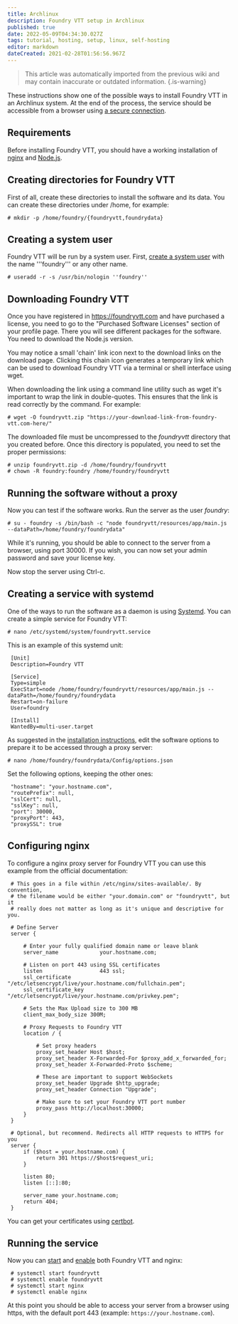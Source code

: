 ```yaml
---
title: Archlinux
description: Foundry VTT setup in Archlinux
published: true
date: 2022-05-09T04:34:30.027Z
tags: tutorial, hosting, setup, linux, self-hosting
editor: markdown
dateCreated: 2021-02-28T01:56:56.967Z
---
```


>This article was automatically imported from the previous wiki and may contain inaccurate or outdated information.
{.is-warning}

These instructions show one of the possible ways to install Foundry VTT in an Archlinux system. At the end of the process, the service should be accessible from a browser using [a secure connection](https://wiki.archlinux.org/index.php/SSL).

## Requirements

Before installing Foundry VTT, you should have a working installation of [nginx](https://wiki.archlinux.org/index.php/Nginx) and [Node.js](https://wiki.archlinux.org/index.php/Node.js).

## Creating directories for Foundry VTT

First of all, create these directories to install the software and its data. You can create these directories under /home, for example:

```
# mkdir -p /home/foundry/{foundryvtt,foundrydata}
```

## Creating a system user

Foundry VTT will be run by a system user. First, [create a system user](https://wiki.archlinux.org/index.php/Users_and_groups#Example_adding_a_system_user) with the name '''foundry''' or any other name.

```
# useradd -r -s /usr/bin/nologin ''foundry''
```

## Downloading Foundry VTT

Once you have registered in https://foundryvtt.com and have purchased a license, you need to go to the "Purchased Software Licenses" section of your profile page. There you will see different packages for the software. You need to download the Node.js version.

You may notice a small 'chain' link icon next to the download links on the download page. Clicking this chain icon generates a temporary link which can be used to download Foundry VTT via a terminal or shell interface using wget.

When downloading the link using a command line utility such as wget it's important to wrap the link in double-quotes. This ensures that the link is read correctly by the command. For example:

```
# wget -O foundryvtt.zip "https://your-download-link-from-foundry-vtt.com-here/"
```

The downloaded file must be uncompressed to the *foundryvtt* directory that you created before. Once this directory is populated, you need to set the proper permissions:

```
# unzip foundryvtt.zip -d /home/foundry/foundryvtt
# chown -R foundry:foundry /home/foundry/foundryvtt
```

## Running the software without a proxy

Now you can test if the software works. Run the server as the user *foundry*:

```
# su - foundry -s /bin/bash -c "node foundryvtt/resources/app/main.js --dataPath=/home/foundry/foundrydata"
```

While it's running, you should be able to connect to the server from a browser, using port 30000. If you wish, you can now set your admin password and save your license key.

Now stop the server using Ctrl-c.

## Creating a service with systemd

One of the ways to run the software as a daemon is using [Systemd](https://wiki.archlinux.org/index.php/Systemd). You can create a simple service for Foundry VTT:

```
# nano /etc/systemd/system/foundryvtt.service
```

This is an example of this systemd unit:

```
 [Unit]
 Description=Foundry VTT
 
 [Service]
 Type=simple
 ExecStart=node /home/foundry/foundryvtt/resources/app/main.js --dataPath=/home/foundry/foundrydata
 Restart=on-failure
 User=foundry
 
 [Install]
 WantedBy=multi-user.target
```

As suggested in the [installation instructions](https://foundryvtt.com/article/nginx/), edit the software options to prepare it to be accessed through a proxy server:

```
# nano /home/foundry/foundrydata/Config/options.json
```

Set the following options, keeping the other ones:

```
 "hostname": "your.hostname.com",
 "routePrefix": null,
 "sslCert": null,
 "sslKey": null,
 "port": 30000,
 "proxyPort": 443,
 "proxySSL": true
```

## Configuring nginx

To configure a nginx proxy server for Foundry VTT you can use this example from the official documentation:

```
 # This goes in a file within /etc/nginx/sites-available/. By convention,
 # the filename would be either "your.domain.com" or "foundryvtt", but it
 # really does not matter as long as it's unique and descriptive for you.
 
 # Define Server
 server {
 
     # Enter your fully qualified domain name or leave blank
     server_name             your.hostname.com;
 
     # Listen on port 443 using SSL certificates
     listen                  443 ssl;
     ssl_certificate         "/etc/letsencrypt/live/your.hostname.com/fullchain.pem";
     ssl_certificate_key     "/etc/letsencrypt/live/your.hostname.com/privkey.pem";
 
     # Sets the Max Upload size to 300 MB
     client_max_body_size 300M;
 
     # Proxy Requests to Foundry VTT
     location / {
 
         # Set proxy headers
         proxy_set_header Host $host;
         proxy_set_header X-Forwarded-For $proxy_add_x_forwarded_for;
         proxy_set_header X-Forwarded-Proto $scheme;
 
         # These are important to support WebSockets
         proxy_set_header Upgrade $http_upgrade;
         proxy_set_header Connection "Upgrade";
 
         # Make sure to set your Foundry VTT port number
         proxy_pass http://localhost:30000;
     }
 }
 
 # Optional, but recommend. Redirects all HTTP requests to HTTPS for you
 server {
     if ($host = your.hostname.com) {
         return 301 https://$host$request_uri;
     }
 
     listen 80;
     listen [::]:80;
 
     server_name your.hostname.com;
     return 404;
 }
```

You can get your certificates using [certbot](https://wiki.archlinux.org/index.php/Certbot).

## Running the service

Now you can [start](https://wiki.archlinux.org/index.php/Systemd#Basic_systemctl_usage) and [enable](https://wiki.archlinux.org/index.php/Systemd#Basic_systemctl_usage) both Foundry VTT and nginx:

```
 # systemctl start foundryvtt
 # systemctl enable foundryvtt
 # systemctl start nginx
 # systemctl enable nginx
```

At this point you should be able to access your server from a browser using https, with the default port 443 (example: `https://your.hostname.com`).
